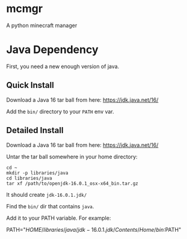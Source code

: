 # mcmgr

A python minecraft manager

# Java Dependency

First, you need a new enough version of java.

## Quick Install

Download a Java 16 tar ball from here: https://jdk.java.net/16/

Add the `bin/` directory to your `PATH` env var.

## Detailed Install

Download a Java 16 tar ball from here: https://jdk.java.net/16/

Untar the tar ball somewhere in your home directory:

```
cd ~
mkdir -p libraries/java
cd libraries/java
tar xf /path/to/openjdk-16.0.1_osx-x64_bin.tar.gz
```

It should create `jdk-16.0.1.jdk/`

Find the `bin/` dir that contains `java`.

Add it to your PATH variable. For example:

PATH="$HOME/libraries/java/jdk-16.0.1.jdk/Contents/Home/bin:$PATH"
